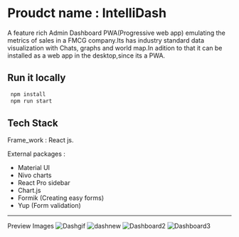 # Proudct name : IntelliDash

A feature rich Admin Dashboard PWA(Progressive web app) emulating the metrics of sales in a FMCG company.Its has industry standard data visualization with Chats, graphs and world map.In adition to that it can be installed as a web app in the desktop,since its a PWA.

## Run it locally

```bash
 npm install
 npm run start
```

## Tech Stack

Frame_work : React js.

External packages :

- Material UI
- Nivo charts
- React Pro sidebar
- Chart.js
- Formik (Creating easy forms)
- Yup (Form validation)

---

Preview Images
![Dashgif](https://github.com/Montu-Gohain/IntelliDash/assets/76866991/b8d1b233-2498-4266-bfd2-6818470872c8)
![dashnew](https://github.com/Montu-Gohain/IntelliDash/assets/76866991/7f1fae3b-9b6e-4399-9c29-38275defa7ba)
![Dashboard2](https://github.com/Montu-Gohain/IntelliDash/assets/76866991/052e779f-57ab-4156-9ea6-d735ae35b49c)
![Dashboard3](https://github.com/Montu-Gohain/IntelliDash/assets/76866991/4a673f98-b4af-4ef2-b7d8-d3a4dceb53df)
